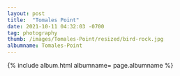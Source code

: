 ```yaml
---
layout: post
title:  "Tomales Point"
date: 2021-10-11 04:32:03 -0700
tag: photography
thumb: /images/Tomales-Point/resized/bird-rock.jpg
albumname: Tomales-Point
---
```



<div class='wrapper-blog'>
{% include album.html albumname= page.albumname %}
</div>